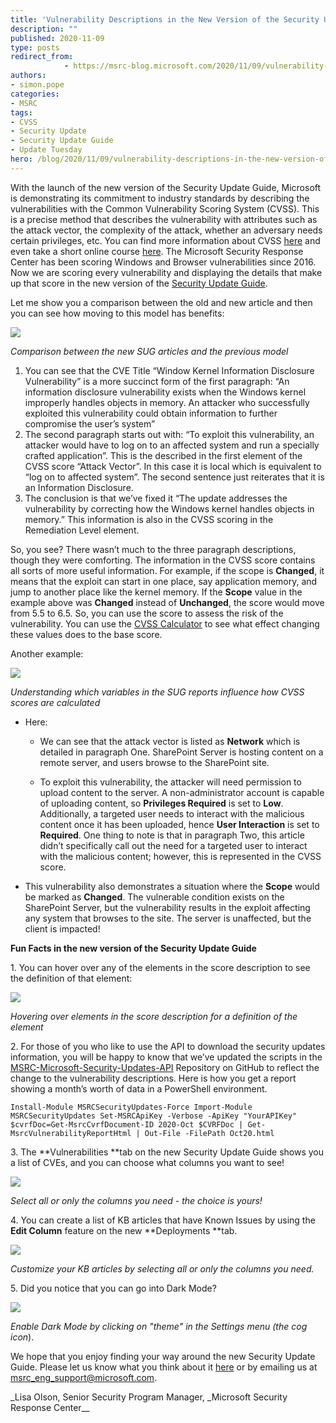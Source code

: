 ```yaml
---
title: 'Vulnerability Descriptions in the New Version of the Security Update Guide'
description: ""
published: 2020-11-09
type: posts
redirect_from:
            - https://msrc-blog.microsoft.com/2020/11/09/vulnerability-descriptions-in-the-new-version-of-the-security-update-guide/
authors:
- simon.pope
categories:
- MSRC
tags:
- CVSS
- Security Update
- Security Update Guide
- Update Tuesday
hero: /blog/2020/11/09/vulnerability-descriptions-in-the-new-version-of-the-security-update-guide/img/wp-content-uploads-2020-11-Picture1-1024x508.png
---
```

With the launch of the new version of the Security Update Guide, Microsoft is demonstrating its commitment to industry standards by describing the vulnerabilities with the Common Vulnerability Scoring System (CVSS). This is a precise method that describes the vulnerability with attributes such as the attack vector, the complexity of the attack, whether an adversary needs certain privileges, etc. You can find more information about CVSS [here](https://www.first.org/cvss/) and even take a short online course [here](https://learning.first.org/courses/course-v1:FIRST+CVSSv3.1+2020/about). The Microsoft Security Response Center has been scoring Windows and Browser vulnerabilities since 2016. Now we are scoring every vulnerability and displaying the details that make up that score in the new version of the [Security Update Guide](https://msrc.microsoft.com/update-guide/).

Let me show you a comparison between the old and new article and then you can see how moving to this model has benefits:

![](./img/wp-content-uploads-2020-11-Picture1-1024x508.png)

_Comparison between the new SUG articles and the previous model_

1. You can see that the CVE Title “Window Kernel Information Disclosure Vulnerability” is a more succinct form of the first paragraph: “An information disclosure vulnerability exists when the Windows kernel improperly handles objects in memory. An attacker who successfully exploited this vulnerability could obtain information to further compromise the user’s system”
2. The second paragraph starts out with: “To exploit this vulnerability, an attacker would have to log on to an affected system and run a specially crafted application”. This is the described in the first element of the CVSS score “Attack Vector”. In this case it is local which is equivalent to “log on to affected system”. The second sentence just reiterates that it is an Information Disclosure.
3. The conclusion is that we’ve fixed it “The update addresses the vulnerability by correcting how the Windows kernel handles objects in memory.” This information is also in the CVSS scoring in the Remediation Level element.

So, you see? There wasn’t much to the three paragraph descriptions, though they were comforting. The information in the CVSS score contains all sorts of more useful information. For example, if the scope is **Changed**, it means that the exploit can start in one place, say application memory, and jump to another place like the kernel memory. If the **Scope** value in the example above was **Changed** instead of **Unchanged**, the score would move from 5.5 to 6.5. So, you can use the score to assess the risk of the vulnerability. You can use the [CVSS Calculator](https://www.first.org/cvss/calculator/3.1) to see what effect changing these values does to the base score.

Another example:

![](./img/wp-content-uploads-2020-11-Picture2-1024x642.png)

_Understanding which variables in the SUG reports influence how CVSS scores are calculated_

- Here:

  - We can see that the attack vector is listed as **Network** which is detailed in paragraph One. SharePoint Server is hosting content on a remote server, and users browse to the SharePoint site.

  - To exploit this vulnerability, the attacker will need permission to upload content to the server. A non-administrator account is capable of uploading content, so **Privileges Required** is set to **Low**. Additionally, a targeted user needs to interact with the malicious content once it has been uploaded, hence **User Interaction** is set to **Required**. One thing to note is that in paragraph Two, this article didn’t specifically call out the need for a targeted user to interact with the malicious content; however, this is represented in the CVSS score.

- This vulnerability also demonstrates a situation where the **Scope** would be marked as **Changed**. The vulnerable condition exists on the SharePoint Server, but the vulnerability results in the exploit affecting any system that browses to the site. The server is unaffected, but the client is impacted!

**Fun Facts in the new version of the Security Update Guide**

1\. You can hover over any of the elements in the score description to see the definition of that element:

![](./img/wp-content-uploads-2020-11-Picture3-1.png)

_Hovering over elements in the score description for a definition of the element_

2\. For those of you who like to use the API to download the security updates information, you will be happy to know that we’ve updated the scripts in the [MSRC-Microsoft-Security-Updates-API](https://github.com/microsoft/MSRC-Microsoft-Security-Updates-API) Repository on GitHub to reflect the change to the vulnerability descriptions. Here is how you get a report showing a month’s worth of data in a PowerShell environment.

`Install-Module MSRCSecurityUpdates-Force Import-Module MSRCSecurityUpdates Set-MSRCApiKey -Verbose -ApiKey "YourAPIKey" $cvrfDoc=Get-MsrcCvrfDocument-ID 2020-Oct $CVRFDoc | Get-MsrcVulnerabilityReportHtml | Out-File -FilePath Oct20.html`

3\. The **Vulnerabilities **tab on the new Security Update Guide shows you a list of CVEs, and you can choose what columns you want to see!

![](./img/wp-content-uploads-2020-11-Picture4.png)

_Select all or only the columns you need - the choice is yours!_

4\. You can create a list of KB articles that have Known Issues by using the **Edit Column** feature on the new **Deployments **tab.

![](./img/wp-content-uploads-2020-11-Picture6.png)

_Customize your KB articles by selecting all or only the columns you need._

5\. Did you notice that you can go into Dark Mode?

![](./img/wp-content-uploads-2020-11-Picture7.png)

_Enable Dark Mode by clicking on "theme" in the Settings menu (the cog icon_).

We hope that you enjoy finding your way around the new Security Update Guide. Please let us know what you think about it [here](https://aka.ms/msrc-feedback-sug) or by emailing us at [msrc_eng_support@microsoft.com](mailto:msrc_eng_support@microsoft.com).

\_Lisa Olson, Senior Security Program Manager, \_Microsoft Security Response Center\_\_
